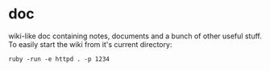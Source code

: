 doc
===

wiki-like doc containing notes, documents and a bunch of other useful stuff.
To easily start the wiki from it's current directory:

```
ruby -run -e httpd . -p 1234
```


